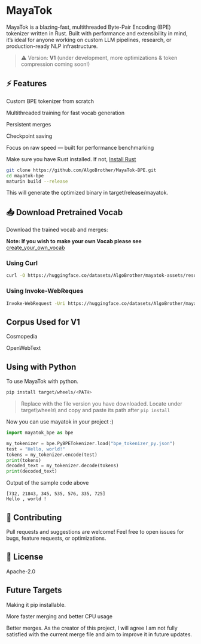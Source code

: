 # MayaTok
MayaTok is a blazing-fast, multithreaded Byte-Pair Encoding (BPE) tokenizer written in Rust. Built with performance and extensibility in mind, it’s ideal for anyone working on custom LLM pipelines, research, or production-ready NLP infrastructure.

> ⚠️ Version: **V1** (under development, more optimizations & token compression coming soon!)

## ⚡️ Features

Custom BPE tokenizer from scratch
 
Multithreaded training for fast vocab generation 

Persistent merges 

Checkpoint saving

Focus on raw speed — built for performance benchmarking



Make sure you have Rust installed. If not, [Install Rust](https://www.rust-lang.org/tools/install)

```bash
git clone https://github.com/AlgoBrother/MayaTok-BPE.git
cd mayatok-bpe
maturin build --release
```

This will generate the optimized binary in target/release/mayatok.

## 📥 Download Pretrained Vocab

Download the trained vocab and merges: 

**Note: If you wish to make your own Vocab please see** [create_your_own_vocab](examples/train_your_own_vocab.py)

### Using Curl

```bash
curl -O https://huggingface.co/datasets/AlgoBrother/mayatok-assets/resolve/main/bpe_tokenizer_py.json
```

### Using Invoke-WebReques 

```bash
Invoke-WebRequest -Uri https://huggingface.co/datasets/AlgoBrother/mayatok-assets/resolve/main/bpe_tokenizer_py.json -OutFile bpe_tokenizer_py.json
```

## Corpus Used for V1

Cosmopedia

OpenWebText

## Using with Python

To use MayaTok with python. 

```bash
pip install target/wheels/<PATH>
```
> Replace <PATH> with the file version you have downloaded. Locate under target\wheels\ and copy and paste its path after ```pip install```

Now you can use mayatok in your project :)

```python
import mayatok_bpe as bpe

my_tokenizer = bpe.PyBPETokenizer.load("bpe_tokenizer_py.json")
test = "Hello, world!"
tokens = my_tokenizer.encode(test)
print(tokens)
decoded_text = my_tokenizer.decode(tokens)
print(decoded_text)
```

Output of the sample code above
```
[732, 21843, 345, 535, 576, 335, 725]
Hello , world !
```

## 🙌 Contributing

Pull requests and suggestions are welcome! Feel free to open issues for bugs, feature requests, or optimizations.

## 📄 License

Apache-2.0



## Future Targets
Making it pip installable.

More faster merging and better CPU usage

Better merges. As the creator of this project, I will agree I am not fully satisfied with the current merge file and aim to improve it in future updates.

